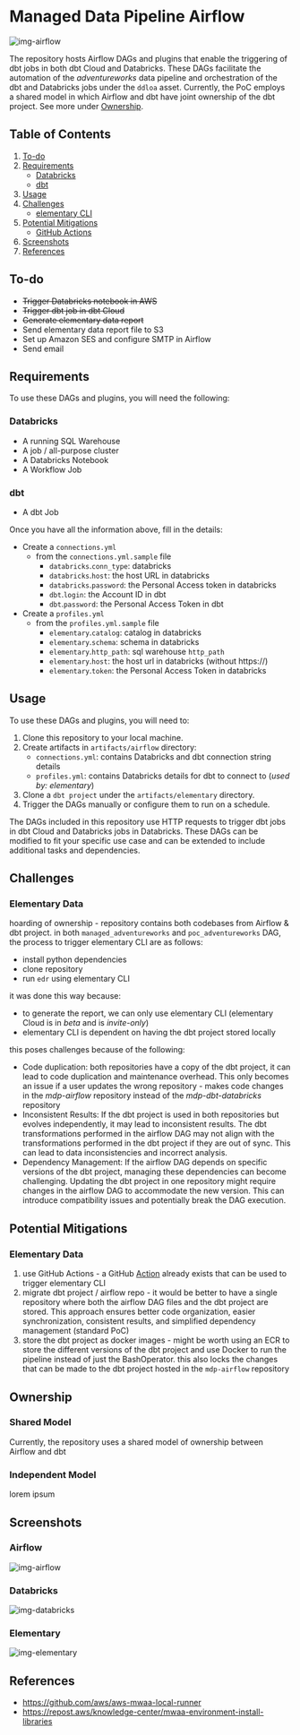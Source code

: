 # Managed Data Pipeline Airflow

![img-airflow](https://github.com/Deloitte/mdp-airflow/blob/feature/poc-adventureworks/artifacts/assets/img-architecture.png)

The repository hosts Airflow DAGs and plugins that enable the triggering of dbt jobs in both dbt Cloud and Databricks. 
These DAGs facilitate the automation of the _adventureworks_ data pipeline and orchestration of the dbt and Databricks jobs under the `ddloa` asset.
Currently, the PoC employs a shared model in which Airflow and dbt have joint ownership of the dbt project. See more under
[Ownership](#ownership).

##  Table of Contents
1. [To-do](#to-do)
2. [Requirements](#requirements)
    - [Databricks](#databricks)
    -  [dbt](#dbt)
3. [Usage](#usage)
4. [Challenges](#challenges)
    - [elementary CLI](#elementary-data)
5. [Potential Mitigations](#potential-mitigations)
    - [GitHub Actions](#elementary-data-1)
6. [Screenshots](#screenshots)
7. [References](#references)

## To-do
- ~~Trigger Databricks notebook in AWS~~
- ~~Trigger dbt job in dbt Cloud~~
- ~~Generate elementary data report~~
- Send elementary data report file to S3
- Set up Amazon SES and configure SMTP in Airflow
- Send email

## Requirements
To use these DAGs and plugins, you will need the following:

### Databricks
- A running SQL Warehouse
- A job / all-purpose cluster
- A Databricks Notebook
- A Workflow Job

### dbt
- A dbt Job

Once you have all the information above, fill in the details:
- Create a `connections.yml` 
  - from the `connections.yml.sample` file
    - `databricks`.`conn_type`: databricks
    - `databricks`.`host`: the host URL in databricks
    - `databricks`.`password`: the Personal Access token in databricks
    - `dbt`.`login`: the Account ID in dbt
    - `dbt`.`password`: the Personal Access Token in dbt
- Create a `profiles.yml` 
  - from the `profiles.yml.sample` file
    - `elementary`.`catalog`: catalog in databricks
    - `elementary`.`schema`: schema in databricks
    - `elementary`.`http_path`: sql warehouse `http_path`
    - `elementary`.`host`: the host url in databricks (without https://)
    - `elementary`.`token`: the Personal Access Token in databricks

## Usage
To use these DAGs and plugins, you will need to:

1. Clone this repository to your local machine.
2. Create artifacts in `artifacts/airflow` directory:
    - `connections.yml`: contains Databricks and dbt connection string details 
    - `profiles.yml`: contains Databricks details for dbt to connect to (_used by: elementary_)
3. Clone a `dbt project` under the `artifacts/elementary` directory.
4. Trigger the DAGs manually or configure them to run on a schedule.

The DAGs included in this repository use HTTP requests to trigger dbt jobs in dbt Cloud and Databricks jobs in Databricks. These DAGs can be modified to fit your specific use case and can be extended to include additional tasks and dependencies.

## Challenges

### Elementary Data

hoarding of ownership - repository contains both codebases from Airflow & dbt project. in both `managed_adventureworks` 
and `poc_adventureworks` DAG, the process to trigger elementary CLI are as follows:
  - install python dependencies 
  - clone repository
  - run `edr` using elementary CLI

it was done this way because:
  - to generate the report, we can only use elementary CLI (elementary Cloud is in _beta_ and is _invite-only_)
  - elementary CLI is dependent on having the dbt project stored locally

this poses challenges because of the following:
- Code duplication: both repositories have a copy of the dbt project, it can lead to code duplication and maintenance overhead. This only becomes an issue if a user updates the wrong repository - makes code changes in the _mdp-airflow_ repository instead of the _mdp-dbt-databricks_ repository
- Inconsistent Results: If the dbt project is used in both repositories but evolves independently, it may lead to inconsistent results. The dbt transformations performed in the airflow DAG may not align with the transformations performed in the dbt project if they are out of sync. This can lead to data inconsistencies and incorrect analysis.
- Dependency Management: If the airflow DAG depends on specific versions of the dbt project, managing these dependencies can become challenging. Updating the dbt project in one repository might require changes in the airflow DAG to accommodate the new version. This can introduce compatibility issues and potentially break the DAG execution.

## Potential Mitigations

### Elementary Data
1. use GitHub Actions - a GitHub [Action](https://github.com/elementary-data/run-elementary-action) already exists that can be used to trigger elementary CLI 
2. migrate dbt project / airflow repo - it would be better to have a single repository where both the airflow DAG files and the dbt project are stored. This approach ensures better code organization, easier synchronization, consistent results, and simplified dependency management (standard PoC)
3. store the dbt project as docker images - might be worth using an ECR to store the different versions of the dbt project and use Docker to run the pipeline instead of just the BashOperator. this also locks the changes that can be made to the dbt project hosted in the `mdp-airflow` repository

## Ownership

### Shared Model

Currently, the repository uses a shared model of ownership between Airflow and dbt

### Independent Model

lorem ipsum 

## Screenshots

### Airflow
![img-airflow](https://github.com/Deloitte/mdp-airflow/blob/feature/poc-adventureworks/artifacts/assets/img-airflow.png)

### Databricks
![img-databricks](https://github.com/Deloitte/mdp-airflow/blob/feature/poc-adventureworks/artifacts/assets/img-databricks.png)

### Elementary
![img-elementary](https://github.com/Deloitte/mdp-airflow/blob/feature/poc-adventureworks/artifacts/assets/img-elementary.png)

## References
- https://github.com/aws/aws-mwaa-local-runner
- https://repost.aws/knowledge-center/mwaa-environment-install-libraries
